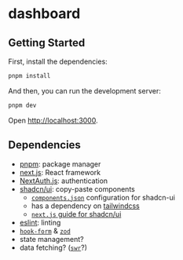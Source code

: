 # dashboard

## Getting Started

First, install the dependencies:

```bash
pnpm install
```

And then, you can run the development server:

```bash
pnpm dev
```

Open [http://localhost:3000](http://localhost:3000).

## Dependencies

- [pnpm](https://pnpm.io/): package manager
- [next.js](https://nextjs.org/): React framework
- [NextAuth.js](https://next-auth.js.org/): authentication
- [shadcn/ui](https://ui.shadcn.com/): copy-paste components
  - [`components.json`](./components.json) configuration for shadcn-ui
  - has a dependency on [tailwindcss](https://tailwindcss.com/)
  - [`next.js` guide for shadcn/ui](https://ui.shadcn.com/docs/installation/next)
- [eslint](https://eslint.org/): linting
- [`hook-form`](https://github.com/react-hook-form/react-hook-form) & [`zod`](https://github.com/colinhacks/zod)
- state management?
- data fetching? ([`swr`](https://swr.vercel.app/)?)
